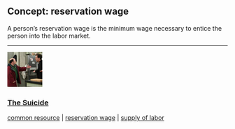 ## Concept: reservation wage

A person’s reservation wage is the minimum wage necessary to entice the person into the labor market.

<hr>
<div class="clip-listing">
<img src="media/icons/suicide.jpg" alt="The Suicide icon">

### [The Suicide](../../clip/24/)

[common resource](/concept/common-resource/) | [reservation wage](/concept/reservation-wage/) | [supply of labor](/concept/supply-of-labor/)
</div>

